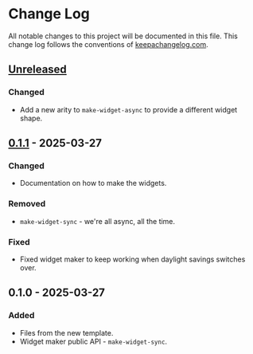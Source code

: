 # Change Log
All notable changes to this project will be documented in this file. This change log follows the conventions of [keepachangelog.com](http://keepachangelog.com/).

## [Unreleased]
### Changed
- Add a new arity to `make-widget-async` to provide a different widget shape.

## [0.1.1] - 2025-03-27
### Changed
- Documentation on how to make the widgets.

### Removed
- `make-widget-sync` - we're all async, all the time.

### Fixed
- Fixed widget maker to keep working when daylight savings switches over.

## 0.1.0 - 2025-03-27
### Added
- Files from the new template.
- Widget maker public API - `make-widget-sync`.

[Unreleased]: https://sourcehost.site/your-name/plc-simulator/compare/0.1.1...HEAD
[0.1.1]: https://sourcehost.site/your-name/plc-simulator/compare/0.1.0...0.1.1
